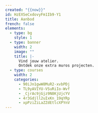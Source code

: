 ```yaml
---
created: "{{now}}"
id: HzEXSeCxdovyFm1Ib9-Y1
title: Aanbod
french: false
elements:
  - type: bg
    style: 1
  - type: banner
    width: 2
    image: ""
    title: |-
      Vind jouw atelier.
      Ontdek onze extra muros projecten.
  - type: courses
    width: 2
    categories:
      - 90iJn1gwW8MuR2-xvbPDj
      - TL9yAVIYU-VSuRiIo-Wvf
      - _CjrAc9jGjz9N8KjUjcYV
      - 4r3Gdjll2uIxKn_19qYRp
      - xpPziZiLaZZdEtlcXPYnV
---
```

